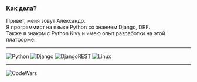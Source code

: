 ### Как дела?

Привет, меня зовут Александр. <br>
Я программист на языке Python со знанием Django, DRF. <br>
Также я знаком с Python Kivy и имею опыт разработки на этой платформе. <br>
<hr>

![Python](https://img.shields.io/badge/python-3670A0?style=for-the-badge&logo=python&logoColor=ffdd54)
![Django](https://img.shields.io/badge/django-%23092E20.svg?style=for-the-badge&logo=django&logoColor=white)
![DjangoREST](https://img.shields.io/badge/DJANGO-REST-ff1709?style=for-the-badge&logo=django&logoColor=white&color=ff1709&labelColor=gray)
![Linux](https://img.shields.io/badge/Linux-FCC624?style=for-the-badge&logo=linux&logoColor=black)

<hr>

![CodeWars](https://www.codewars.com/users/sonoffjord/badges/large)
